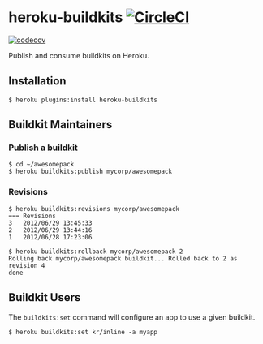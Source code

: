 # heroku-buildkits [![CircleCI](https://circleci.com/gh/heroku/heroku-buildkits.svg?style=svg)](https://circleci.com/gh/heroku/heroku-buildkits)

[![codecov](https://codecov.io/gh/heroku/heroku-buildkits/branch/master/graph/badge.svg)](https://codecov.io/gh/heroku/heroku-buildkits)

Publish and consume buildkits on Heroku.

## Installation

    $ heroku plugins:install heroku-buildkits

## Buildkit Maintainers

### Publish a buildkit

	$ cd ~/awesomepack
	$ heroku buildkits:publish mycorp/awesomepack

### Revisions

    $ heroku buildkits:revisions mycorp/awesomepack
    === Revisions
    3   2012/06/29 13:45:33
    2   2012/06/29 13:44:16
    1   2012/06/28 17:23:06

    $ heroku buildkits:rollback mycorp/awesomepack 2
    Rolling back mycorp/awesomepack buildkit... Rolled back to 2 as revision 4
    done

## Buildkit Users

The `buildkits:set` command will configure an app to use a given
buildkit.

	$ heroku buildkits:set kr/inline -a myapp
